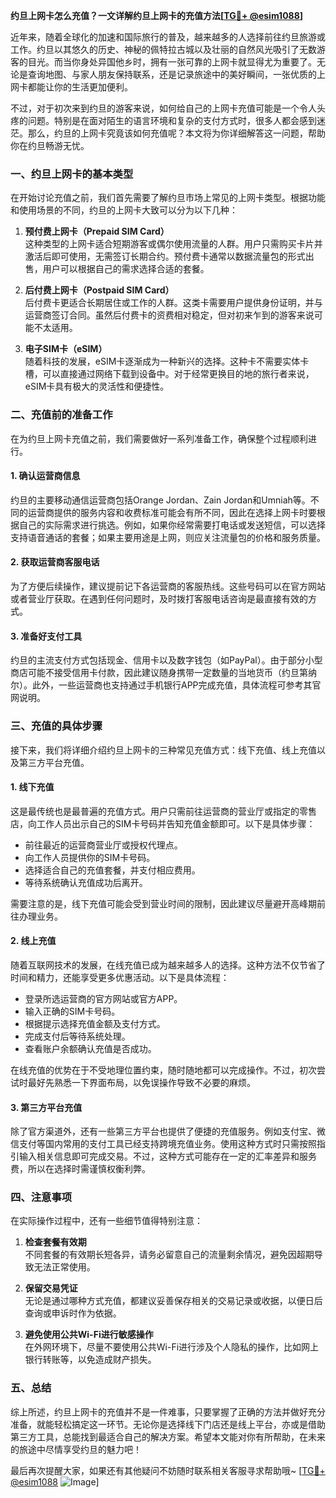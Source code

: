 **约旦上网卡怎么充值？一文详解约旦上网卡的充值方法[[TG💪+ @esim1088](https://t.me/s/esim1088)]**

近年来，随着全球化的加速和国际旅行的普及，越来越多的人选择前往约旦旅游或工作。约旦以其悠久的历史、神秘的佩特拉古城以及壮丽的自然风光吸引了无数游客的目光。而当你身处异国他乡时，拥有一张可靠的上网卡就显得尤为重要了。无论是查询地图、与家人朋友保持联系，还是记录旅途中的美好瞬间，一张优质的上网卡都能让你的生活更加便利。

不过，对于初次来到约旦的游客来说，如何给自己的上网卡充值可能是一个令人头疼的问题。特别是在面对陌生的语言环境和复杂的支付方式时，很多人都会感到迷茫。那么，约旦的上网卡究竟该如何充值呢？本文将为你详细解答这一问题，帮助你在约旦畅游无忧。

### 一、约旦上网卡的基本类型

在开始讨论充值之前，我们首先需要了解约旦市场上常见的上网卡类型。根据功能和使用场景的不同，约旦的上网卡大致可以分为以下几种：

1. **预付费上网卡（Prepaid SIM Card）**  
   这种类型的上网卡适合短期游客或偶尔使用流量的人群。用户只需购买卡片并激活后即可使用，无需签订长期合约。预付费卡通常以数据流量包的形式出售，用户可以根据自己的需求选择合适的套餐。

2. **后付费上网卡（Postpaid SIM Card）**  
   后付费卡更适合长期居住或工作的人群。这类卡需要用户提供身份证明，并与运营商签订合同。虽然后付费卡的资费相对稳定，但对初来乍到的游客来说可能不太适用。

3. **电子SIM卡（eSIM）**  
   随着科技的发展，eSIM卡逐渐成为一种新兴的选择。这种卡不需要实体卡槽，可以直接通过网络下载到设备中。对于经常更换目的地的旅行者来说，eSIM卡具有极大的灵活性和便捷性。

### 二、充值前的准备工作

在为约旦上网卡充值之前，我们需要做好一系列准备工作，确保整个过程顺利进行。

#### 1. 确认运营商信息
约旦的主要移动通信运营商包括Orange Jordan、Zain Jordan和Umniah等。不同的运营商提供的服务内容和收费标准可能会有所不同，因此在选择上网卡时要根据自己的实际需求进行挑选。例如，如果你经常需要打电话或发送短信，可以选择支持语音通话的套餐；如果主要用途是上网，则应关注流量包的价格和服务质量。

#### 2. 获取运营商客服电话
为了方便后续操作，建议提前记下各运营商的客服热线。这些号码可以在官方网站或者营业厅获取。在遇到任何问题时，及时拨打客服电话咨询是最直接有效的方式。

#### 3. 准备好支付工具
约旦的主流支付方式包括现金、信用卡以及数字钱包（如PayPal）。由于部分小型商店可能不接受信用卡付款，因此建议随身携带一定数量的当地货币（约旦第纳尔）。此外，一些运营商也支持通过手机银行APP完成充值，具体流程可参考其官网说明。

### 三、充值的具体步骤

接下来，我们将详细介绍约旦上网卡的三种常见充值方式：线下充值、线上充值以及第三方平台充值。

#### 1. 线下充值
这是最传统也是最普遍的充值方式。用户只需前往运营商的营业厅或指定的零售店，向工作人员出示自己的SIM卡号码并告知充值金额即可。以下是具体步骤：
- 前往最近的运营商营业厅或授权代理点。
- 向工作人员提供你的SIM卡号码。
- 选择适合自己的充值套餐，并支付相应费用。
- 等待系统确认充值成功后离开。

需要注意的是，线下充值可能会受到营业时间的限制，因此建议尽量避开高峰期前往办理业务。

#### 2. 线上充值
随着互联网技术的发展，在线充值已成为越来越多人的选择。这种方法不仅节省了时间和精力，还能享受更多优惠活动。以下是具体流程：
- 登录所选运营商的官方网站或官方APP。
- 输入正确的SIM卡号码。
- 根据提示选择充值金额及支付方式。
- 完成支付后等待系统处理。
- 查看账户余额确认充值是否成功。

在线充值的优势在于不受地理位置约束，随时随地都可以完成操作。不过，初次尝试时最好先熟悉一下界面布局，以免误操作导致不必要的麻烦。

#### 3. 第三方平台充值
除了官方渠道外，还有一些第三方平台也提供了便捷的充值服务。例如支付宝、微信支付等国内常用的支付工具已经支持跨境充值业务。使用这种方式时只需按照指引输入相关信息即可完成交易。不过，这种方式可能存在一定的汇率差异和服务费，所以在选择时需谨慎权衡利弊。

### 四、注意事项

在实际操作过程中，还有一些细节值得特别注意：

1. **检查套餐有效期**  
   不同套餐的有效期长短各异，请务必留意自己的流量剩余情况，避免因超期导致无法正常使用。

2. **保留交易凭证**  
   无论是通过哪种方式充值，都建议妥善保存相关的交易记录或收据，以便日后查询或申诉时作为依据。

3. **避免使用公共Wi-Fi进行敏感操作**  
   在外网环境下，尽量不要使用公共Wi-Fi进行涉及个人隐私的操作，比如网上银行转账等，以免造成财产损失。

### 五、总结

综上所述，约旦上网卡的充值并不是一件难事，只要掌握了正确的方法并做好充分准备，就能轻松搞定这一环节。无论你是选择线下门店还是线上平台，亦或是借助第三方工具，总能找到最适合自己的解决方案。希望本文能对你有所帮助，在未来的旅途中尽情享受约旦的魅力吧！

最后再次提醒大家，如果还有其他疑问不妨随时联系相关客服寻求帮助哦~ [[TG💪+ @esim1088](https://t.me/s/esim1088) ![Image](https://i.postimg.cc/4NQfJmqS/Snipaste-2025-05-13-00-14-12.png)]